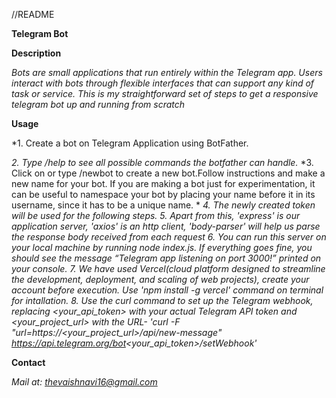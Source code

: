 //README

**Telegram Bot**

**Description**

*Bots are small applications that run entirely within the Telegram app. Users interact with bots through flexible interfaces that can support any kind of task or service. This is my straightforward set of steps to get a responsive telegram bot up and running from scratch*

**Usage**

*1. Create a bot on Telegram Application using BotFather.

*2. Type /help to see all possible commands the botfather can handle.*
*3. Click on or type /newbot to create a new bot.Follow instructions and make a new name for your bot. If you are making a bot just for experimentation, it can be useful to namespace your bot by placing your name before it in its username, since it has to be a unique name. * 
*4. The newly created token will be used for the following steps.*
*5. Apart from this, 'express' is our application server, 'axios' is an http client, 'body-parser' will help us parse the response body received from each request*
*6. You can run this server on your local machine by running node index.js. If everything goes fine, you should see the message “Telegram app listening on port 3000!” printed on your console.*
*7. We have used Vercel(cloud platform designed to streamline the development, deployment, and scaling of web projects), create your account before execution. Use 'npm install -g vercel' command on terminal for intallation.*
*8. Use the curl command to set up the Telegram webhook, replacing <your_api_token> with your actual Telegram API token and <your_project_url> with the URL- 'curl -F "url=https://<your_project_url>/api/new-message" https://api.telegram.org/bot<your_api_token>/setWebhook'*

**Contact**

*Mail at: thevaishnavi16@gmail.com*
